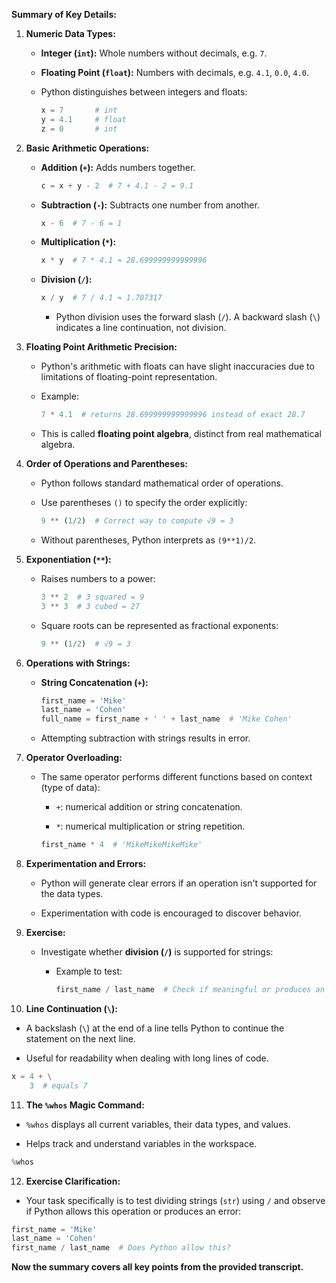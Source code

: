 **Summary of Key Details:**

1. **Numeric Data Types:**
    
    - **Integer (`int`):** Whole numbers without decimals, e.g. `7`.
        
    - **Floating Point (`float`):** Numbers with decimals, e.g. `4.1`, `0.0`, `4.0`.
        
    - Python distinguishes between integers and floats:
        
        ```python
        x = 7       # int
        y = 4.1     # float
        z = 0       # int
        ```
        
2. **Basic Arithmetic Operations:**
    
    - **Addition (`+`):** Adds numbers together.
        
        ```python
        c = x + y - 2  # 7 + 4.1 - 2 = 9.1
        ```
        
    - **Subtraction (`-`):** Subtracts one number from another.
        
        ```python
        x - 6  # 7 - 6 = 1
        ```
        
    - **Multiplication (`*`):**
        
        ```python
        x * y  # 7 * 4.1 ≈ 28.699999999999996
        ```
        
    - **Division (`/`):**
        
        ```python
        x / y  # 7 / 4.1 ≈ 1.707317
        ```
        
        - Python division uses the forward slash (`/`). A backward slash (`\`) indicates a line continuation, not division.
            
3. **Floating Point Arithmetic Precision:**
    
    - Python's arithmetic with floats can have slight inaccuracies due to limitations of floating-point representation.
        
    - Example:
        
        ```python
        7 * 4.1  # returns 28.699999999999996 instead of exact 28.7
        ```
        
    - This is called **floating point algebra**, distinct from real mathematical algebra.
        
4. **Order of Operations and Parentheses:**
    
    - Python follows standard mathematical order of operations.
        
    - Use parentheses `()` to specify the order explicitly:
        
        ```python
        9 ** (1/2)  # Correct way to compute √9 = 3
        ```
        
    - Without parentheses, Python interprets as `(9**1)/2`.
        
5. **Exponentiation (`**`):**
    
    - Raises numbers to a power:
        
        ```python
        3 ** 2  # 3 squared = 9
        3 ** 3  # 3 cubed = 27
        ```
        
    - Square roots can be represented as fractional exponents:
        
        ```python
        9 ** (1/2)  # √9 = 3
        ```
        
6. **Operations with Strings:**
    
    - **String Concatenation (`+`):**
        
        ```python
        first_name = 'Mike'
        last_name = 'Cohen'
        full_name = first_name + ' ' + last_name  # 'Mike Cohen'
        ```
        
    - Attempting subtraction with strings results in error.
        
7. **Operator Overloading:**
    
    - The same operator performs different functions based on context (type of data):
        
        - `+`: numerical addition or string concatenation.
            
        - `*`: numerical multiplication or string repetition.
            
        
        ```python
        first_name * 4  # 'MikeMikeMikeMike'
        ```
        
8. **Experimentation and Errors:**
    
    - Python will generate clear errors if an operation isn't supported for the data types.
        
    - Experimentation with code is encouraged to discover behavior.
        
9. **Exercise:**
    
    - Investigate whether **division (`/`)** is supported for strings:
        
        - Example to test:
            
            ```python
            first_name / last_name  # Check if meaningful or produces an error
            ```


10. **Line Continuation (`\`):**
    

- A backslash (`\`) at the end of a line tells Python to continue the statement on the next line.
    
- Useful for readability when dealing with long lines of code.
    

```python
x = 4 + \
    3  # equals 7
```

11. **The `%whos` Magic Command:**
    

- `%whos` displays all current variables, their data types, and values.
    
- Helps track and understand variables in the workspace.
    

```python
%whos
```

12. **Exercise Clarification:**
    

- Your task specifically is to test dividing strings (`str`) using `/` and observe if Python allows this operation or produces an error:
    

```python
first_name = 'Mike'
last_name = 'Cohen'
first_name / last_name  # Does Python allow this?
```

**Now the summary covers all key points from the provided transcript.**